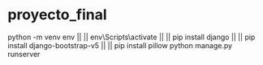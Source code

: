 # proyecto_final
python -m venv env ||  ||
env\Scripts\activate ||  ||
pip install django ||  ||
pip install django-bootstrap-v5 || ||
pip install pillow
python manage.py runserver
